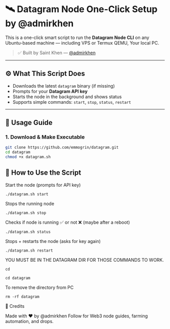 # 🛰️ Datagram Node One-Click Setup by @admirkhen

This is a one-click smart script to run the **Datagram Node CLI** on any Ubuntu-based machine — including VPS or Termux QEMU, Your local PC.

> ✅ Built by Saint Khen — [@admirkhen](https://twitter.com/admirkhen)

---

## ⚙️ What This Script Does

- Downloads the latest `datagram` binary (if missing)
- Prompts for your **Datagram API key**
- Starts the node in the background and shows status
- Supports simple commands: `start`, `stop`, `status`, `restart`

---

## 🚀 Usage Guide

### 1. Download & Make Executable

```bash
git clone https://github.com/emmogrin/datagram.git
cd datagram
chmod +x datagram.sh
```

🧪 How to Use the Script
---

Start the node (prompts for API key)
```
./datagram.sh start
```
Stops the running node
```
./datagram.sh stop
```
Checks if node is running ✅ or not ❌ (maybe after a reboot)
```
./datagram.sh status
```
Stops + restarts the node (asks for key again)
```
./datagram.sh restart
```

YOU MUST BE IN THE DATAGRAM DIR FOR THOSE COMMANDS TO WORK.
```
cd
```
```
cd datagram
```
To remove the directory from PC
```
rm -rf datagram
```

🙏 Credits

Made with ❤️ by @admirkhen
Follow for Web3 node guides, farming automation, and drops.
